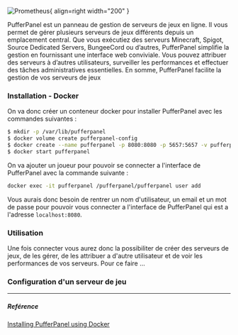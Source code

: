 ![Prometheus](https://avatars.githubusercontent.com/u/9778794?s=280&v=4){ align=right width="200" }

PufferPanel est un panneau de gestion de serveurs de jeux en ligne. Il vous permet de gérer plusieurs serveurs de jeux différents depuis un emplacement central. Que vous exécutiez des serveurs Minecraft, Spigot, Source Dedicated Servers, BungeeCord ou d’autres, PufferPanel simplifie la gestion en fournissant une interface web conviviale. Vous pouvez attribuer des serveurs à d’autres utilisateurs, surveiller les performances et effectuer des tâches administratives essentielles. En somme, PufferPanel facilite la gestion de vos serveurs de jeux

### Installation - Docker
On va donc créer un conteneur docker pour installer PufferPanel avec les commandes suivantes : 
```bash
$ mkdir -p /var/lib/pufferpanel
$ docker volume create pufferpanel-config
$ docker create --name pufferpanel -p 8080:8080 -p 5657:5657 -v pufferpanel-config:/etc/pufferpanel -v /var/lib/pufferpanel:/var/lib/pufferpanel -v /var/run/docker.sock:/var/run/docker.sock --restart=on-failure pufferpanel/pufferpanel:latest
$ docker start pufferpanel
```

On va ajouter un joueur pour pouvoir se connecter a l'interface de PufferPanel avec la commande suivante : 
```bash
docker exec -it pufferpanel /pufferpanel/pufferpanel user add
```

Vous aurais donc besoin de rentrer un nom d'utilisateur, un email et un mot de passe pour pouvoir vous connecter a l'interface de PufferPanel qui est a l'adresse `localhost:8080`.

### Utilisation 
Une fois connecter vous aurez donc la possibiliter de créer des serveurs de jeux, de les gérer, de les attribuer a d'autre utilisateur et de voir les performances de vos serveurs. Pour ce faire ...

### Configuration d'un serveur de jeu

***
##### Reférence
[Installing PufferPanel using Docker](https://docs.pufferpanel.com/en/2.x/installing-docker.html)